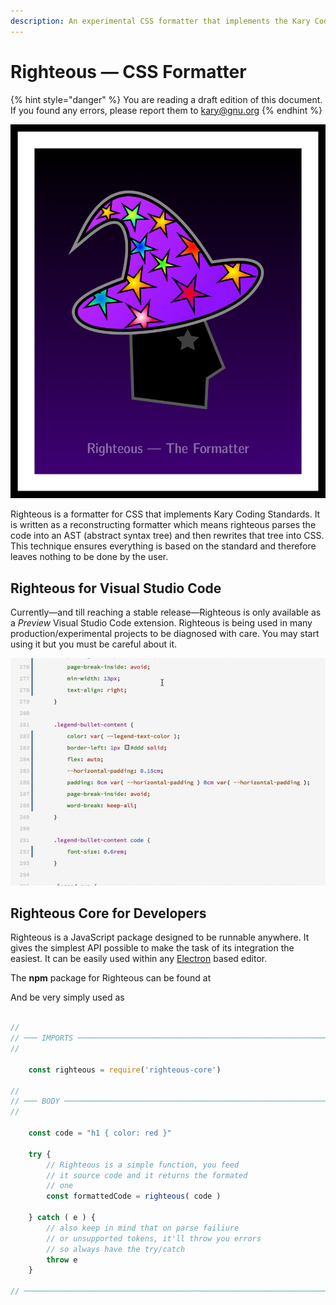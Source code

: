 ```yaml
---
description: An experimental CSS formatter that implements the Kary Coding Standard
---
```


# Righteous — CSS Formatter

{% hint style="danger" %}
You are reading a draft edition of this document. If you found any errors, please report them to [kary@gnu.org](mailto:kary@gnu.org)
{% endhint %}



![Your humble witch](../.gitbook/assets/framed-head.png)

Righteous is a formatter for CSS that implements Kary Coding Standards. It is written as a reconstructing formatter which means righteous parses the code into an AST \(abstract syntax tree\) and then rewrites that tree into CSS. This technique ensures everything is based on the standard and therefore leaves nothing to be done by the user.

## Righteous for Visual Studio Code

Currently—and till reaching a stable release—Righteous is only available as a _Preview_ Visual Studio Code extension. Righteous is being used in many production/experimental projects to be diagnosed with care. You may start using it but you must be careful about it.

![Righteous overrides the default formatter and silently beautifies your code for you](../.gitbook/assets/righteous-demo.gif)

## Righteous Core for Developers

Righteous is a JavaScript package designed to be runnable anywhere. It gives the simplest API possible to make the task of its integration the easiest. It can be easily used within any [Electron](https://electronjs.org) based editor.

The **npm** package for Righteous can be found at

And be very simply used as

```javascript

//
// ─── IMPORTS ────────────────────────────────────────────────────────────────────
//

    const righteous = require('righteous-core')

//
// ─── BODY ───────────────────────────────────────────────────────────────────────
//

    const code = "h1 { color: red }"

    try {
        // Righteous is a simple function, you feed
        // it source code and it returns the formated 
        // one
        const formattedCode = righteous( code )
        
    } catch ( e ) {
        // also keep in mind that on parse failiure
        // or unsupported tokens, it'll throw you errors
        // so always have the try/catch
        throw e
    }
    
// ────────────────────────────────────────────────────────────────────────────────

```

